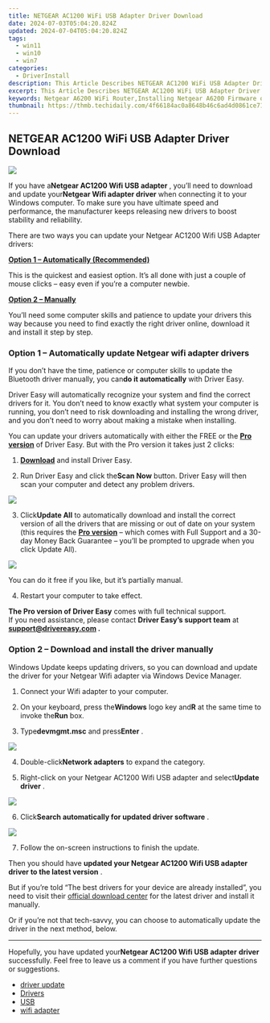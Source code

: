 ```yaml
---
title: NETGEAR AC1200 WiFi USB Adapter Driver Download
date: 2024-07-03T05:04:20.824Z
updated: 2024-07-04T05:04:20.824Z
tags:
  - win11
  - win10
  - win7
categories:
  - DriverInstall
description: This Article Describes NETGEAR AC1200 WiFi USB Adapter Driver Download
excerpt: This Article Describes NETGEAR AC1200 WiFi USB Adapter Driver Download
keywords: Netgear A6200 WiFi Router,Installing Netgear A6200 Firmware on Windows PC,Latest Netgear Wireless Adapter Drivers (A6200),How to Download & Update Netgear A6200 Router for Windows,Step-by-Step Guide,Official Netgear Driver Software for Wireless Routers (A6200),Download Netgear A6200 Router Drivers
thumbnail: https://thmb.techidaily.com/4f66184ac0a8648b46c6ad4d0861ce71f7dbc55baf3e5392923e05f30fb00ef3.jpg
---
```


## NETGEAR AC1200 WiFi USB Adapter Driver Download

![](https://images.drivereasy.com/wp-content/uploads/2020/12/header-a6100-3-4rt-photo-large.png)

 If you have a**Netgear AC1200 Wifi USB adapter** , you’ll need to download and update your**Netgear Wifi adapter driver** when connecting it to your Windows computer. To make sure you have ultimate speed and performance, the manufacturer keeps releasing new drivers to boost stability and reliability.

 There are two ways you can update your Netgear AC1200 Wifi USB Adapter drivers:

[**Option 1 – Automatically (Recommended)**](#method2)

 This is the quickest and easiest option. It’s all done with just a couple of mouse clicks – easy even if you’re a computer newbie.

[**Option 2 – Manually**](#method1)

 You’ll need some computer skills and patience to update your drivers this way because you need to find exactly the right driver online, download it and install it step by step.

### Option 1 – Automatically update Netgear wifi adapter drivers

 If you don’t have the time, patience or computer skills to update the Bluetooth driver manually, you can**do it automatically** with Driver Easy.

 Driver Easy will automatically recognize your system and find the correct drivers for it. You don’t need to know exactly what system your computer is running, you don’t need to risk downloading and installing the wrong driver, and you don’t need to worry about making a mistake when installing.

 You can update your drivers automatically with either the FREE or the **[Pro version](https://tools.techidaily.com/drivereasy/download/)**  of Driver Easy. But with the Pro version it takes just 2 clicks:

 1) **[Download](https://tools.techidaily.com/drivereasy/download/)**  and install Driver Easy.

 2) Run Driver Easy and click the**Scan Now** button. Driver Easy will then scan your computer and detect any problem drivers.

![](https://images.drivereasy.com/wp-content/uploads/2020/11/Scan-now.jpg)

 3) Click**Update All** to automatically download and install the correct version of all the drivers that are missing or out of date on your system (this requires the **[Pro version](https://tools.techidaily.com/drivereasy/download/)**  – which comes with Full Support and a 30-day Money Back Guarantee – you’ll be prompted to upgrade when you click Update All).

![](https://images.drivereasy.com/wp-content/uploads/2020/12/update.jpg)

 You can do it free if you like, but it’s partially manual.

4) Restart your computer to take effect.

**The Pro version of Driver Easy** comes with full technical support.  
 If you need assistance, please contact **Driver Easy’s support team** at **[support@drivereasy.com](mailto:support@drivereasy.com) .**

### Option 2 – Download and install the driver manually

 Windows Update keeps updating drivers, so you can download and update the driver for your Netgear Wifi adapter via Windows Device Manager.

1) Connect your Wifi adapter to your computer.

2) On your keyboard, press the**Windows** logo key and**R** at the same time to invoke the**Run** box.

3) Type**devmgmt.msc** and press**Enter** .

![](https://images.drivereasy.com/wp-content/uploads/2020/12/Device-Manager.jpg)

 4) Double-click**Network adapters** to expand the category.

 5) Right-click on your Netgear AC1200 Wifi USB adapter and select**Update driver** .

![](https://images.drivereasy.com/wp-content/uploads/2020/12/Netgear.jpg)

 6) Click**Search automatically for updated driver software** .

![](https://images.drivereasy.com/wp-content/uploads/2020/12/auto.jpg)

7) Follow the on-screen instructions to finish the update.

 Then you should have **updated your Netgear AC1200 Wifi USB adapter driver to the latest version** .

 But if you’re told “The best drivers for your device are already installed”, you need to visit their [official download center](https://www.netgear.com/support/product/A6150.aspx) for the latest driver and install it manually.

 Or if you’re not that tech-savvy, you can choose to automatically update the driver in the next method, below.

---

 Hopefully, you have updated your**Netgear AC1200 Wifi USB adapter** **driver** successfully. Feel free to leave us a comment if you have further questions or suggestions.

* [driver update](https://store.drivereasy.com/order/cart.php?PRODS=4731822&QTY=1&AFFILIATE=108875)
* [Drivers](https://tools.techidaily.com/drivereasy/download/)
* [USB](https://store.drivereasy.com/order/cart.php?PRODS=4731822&QTY=1&AFFILIATE=108875)
* [wifi adapter](https://tools.techidaily.com/drivereasy/download/)

<ins class="adsbygoogle"
     style="display:block"
     data-ad-format="autorelaxed"
     data-ad-client="ca-pub-7571918770474297"
     data-ad-slot="1223367746"></ins>



<ins class="adsbygoogle"
     style="display:block"
     data-ad-client="ca-pub-7571918770474297"
     data-ad-slot="8358498916"
     data-ad-format="auto"
     data-full-width-responsive="true"></ins>


